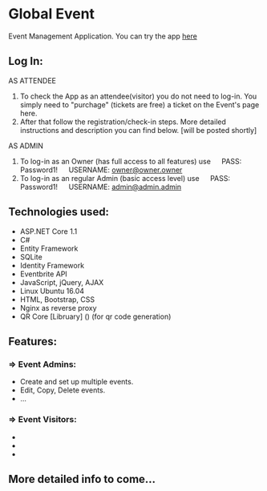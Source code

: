 # Global Event 
Event Management Application. You can try the app [here](http://ge.jackrus.us)

## Log In:

AS ATTENDEE

1. To check the App as an attendee(visitor) you do not need to log-in. You simply need to "purchage" (tickets are free) a ticket on the Event's page here.
2. After that follow the registration/check-in steps. More detailed instructions and description you can find below. [will be posted shortly] 

AS ADMIN

1. To log-in as an Owner (has full access to all features) use
  PASS: Password1!
  USERNAME: owner@owner.owner
2. To log-in as an regular Admin (basic access level) use
  PASS: Password1!
  USERNAME: admin@admin.admin

## Technologies used:

*   ASP.NET Core 1.1
*   C#
*   Entity Framework 
*	SQLite
*	Identity Framework
*   Eventbrite API
*   JavaScript, jQuery, AJAX
*   Linux Ubuntu 16.04
*   HTML, Bootstrap, CSS
*   Nginx as reverse proxy
*   QR Core [Libruary] () (for qr code generation) 



## Features:

### => Event Admins:
*   Create and set up multiple events.
*   Edit, Copy, Delete events.
*   ...

### => Event Visitors:
*   
*   
*   

## More detailed info to come...

